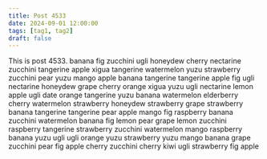 ```yaml
---
title: Post 4533
date: 2024-09-01 12:00:00
tags: [tag1, tag2]
draft: false
---
```

This is post 4533.
banana
fig
zucchini
ugli
honeydew
cherry
nectarine
zucchini
tangerine
apple
xigua
tangerine
watermelon
yuzu
strawberry
zucchini
pear
yuzu
mango
apple
banana
tangerine
tangerine
apple
fig
ugli
nectarine
honeydew
grape
cherry
orange
xigua
yuzu
ugli
nectarine
lemon
apple
ugli
date
orange
tangerine
yuzu
banana
watermelon
elderberry
cherry
watermelon
strawberry
honeydew
strawberry
grape
strawberry
banana
tangerine
tangerine
pear
apple
mango
fig
raspberry
banana
zucchini
watermelon
banana
fig
lemon
pear
grape
lemon
zucchini
raspberry
tangerine
strawberry
zucchini
watermelon
mango
raspberry
banana
yuzu
ugli
ugli
orange
yuzu
strawberry
yuzu
mango
banana
grape
zucchini
pear
fig
apple
cherry
zucchini
cherry
kiwi
ugli
strawberry
fig
apple
